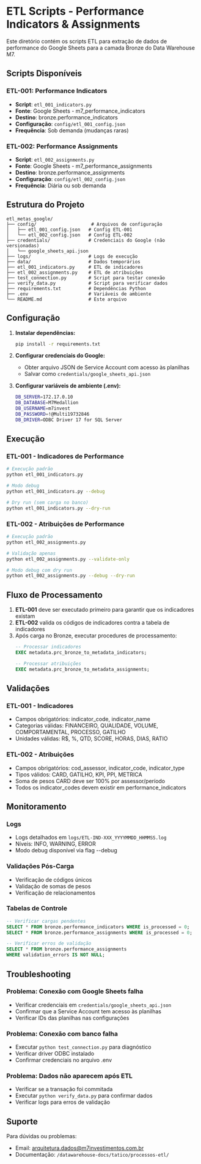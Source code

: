 # ETL Scripts - Performance Indicators & Assignments

Este diretório contém os scripts ETL para extração de dados de performance do Google Sheets para a camada Bronze do Data Warehouse M7.

## Scripts Disponíveis

### ETL-001: Performance Indicators
- **Script**: `etl_001_indicators.py`
- **Fonte**: Google Sheets - m7_performance_indicators
- **Destino**: bronze.performance_indicators
- **Configuração**: `config/etl_001_config.json`
- **Frequência**: Sob demanda (mudanças raras)

### ETL-002: Performance Assignments
- **Script**: `etl_002_assignments.py`
- **Fonte**: Google Sheets - m7_performance_assignments
- **Destino**: bronze.performance_assignments
- **Configuração**: `config/etl_002_config.json`
- **Frequência**: Diária ou sob demanda

## Estrutura do Projeto

```
etl_metas_google/
├── config/                    # Arquivos de configuração
│   ├── etl_001_config.json   # Config ETL-001
│   └── etl_002_config.json   # Config ETL-002
├── credentials/              # Credenciais do Google (não versionadas)
│   └── google_sheets_api.json
├── logs/                     # Logs de execução
├── data/                     # Dados temporários
├── etl_001_indicators.py     # ETL de indicadores
├── etl_002_assignments.py    # ETL de atribuições
├── test_connection.py        # Script para testar conexão
├── verify_data.py            # Script para verificar dados
├── requirements.txt          # Dependências Python
├── .env                      # Variáveis de ambiente
└── README.md                 # Este arquivo
```

## Configuração

1. **Instalar dependências:**
   ```bash
   pip install -r requirements.txt
   ```

2. **Configurar credenciais do Google:**
   - Obter arquivo JSON de Service Account com acesso às planilhas
   - Salvar como `credentials/google_sheets_api.json`

3. **Configurar variáveis de ambiente (.env):**
   ```bash
   DB_SERVER=172.17.0.10
   DB_DATABASE=M7Medallion
   DB_USERNAME=m7invest
   DB_PASSWORD=!@Multi19732846
   DB_DRIVER=ODBC Driver 17 for SQL Server
   ```

## Execução

### ETL-001 - Indicadores de Performance
```bash
# Execução padrão
python etl_001_indicators.py

# Modo debug
python etl_001_indicators.py --debug

# Dry run (sem carga no banco)
python etl_001_indicators.py --dry-run
```

### ETL-002 - Atribuições de Performance
```bash
# Execução padrão
python etl_002_assignments.py

# Validação apenas
python etl_002_assignments.py --validate-only

# Modo debug com dry run
python etl_002_assignments.py --debug --dry-run
```

## Fluxo de Processamento

1. **ETL-001** deve ser executado primeiro para garantir que os indicadores existam
2. **ETL-002** valida os códigos de indicadores contra a tabela de indicadores
3. Após carga no Bronze, executar procedures de processamento:
   ```sql
   -- Processar indicadores
   EXEC metadata.prc_bronze_to_metadata_indicators;
   
   -- Processar atribuições
   EXEC metadata.prc_bronze_to_metadata_assignments;
   ```

## Validações

### ETL-001 - Indicadores
- Campos obrigatórios: indicator_code, indicator_name
- Categorias válidas: FINANCEIRO, QUALIDADE, VOLUME, COMPORTAMENTAL, PROCESSO, GATILHO
- Unidades válidas: R$, %, QTD, SCORE, HORAS, DIAS, RATIO

### ETL-002 - Atribuições
- Campos obrigatórios: cod_assessor, indicator_code, indicator_type
- Tipos válidos: CARD, GATILHO, KPI, PPI, METRICA
- Soma de pesos CARD deve ser 100% por assessor/período
- Todos os indicator_codes devem existir em performance_indicators

## Monitoramento

### Logs
- Logs detalhados em `logs/ETL-IND-XXX_YYYYMMDD_HHMMSS.log`
- Níveis: INFO, WARNING, ERROR
- Modo debug disponível via flag --debug

### Validações Pós-Carga
- Verificação de códigos únicos
- Validação de somas de pesos
- Verificação de relacionamentos

### Tabelas de Controle
```sql
-- Verificar cargas pendentes
SELECT * FROM bronze.performance_indicators WHERE is_processed = 0;
SELECT * FROM bronze.performance_assignments WHERE is_processed = 0;

-- Verificar erros de validação
SELECT * FROM bronze.performance_assignments 
WHERE validation_errors IS NOT NULL;
```

## Troubleshooting

### Problema: Conexão com Google Sheets falha
- Verificar credenciais em `credentials/google_sheets_api.json`
- Confirmar que a Service Account tem acesso às planilhas
- Verificar IDs das planilhas nas configurações

### Problema: Conexão com banco falha
- Executar `python test_connection.py` para diagnóstico
- Verificar driver ODBC instalado
- Confirmar credenciais no arquivo .env

### Problema: Dados não aparecem após ETL
- Verificar se a transação foi commitada
- Executar `python verify_data.py` para confirmar dados
- Verificar logs para erros de validação

## Suporte

Para dúvidas ou problemas:
- Email: arquitetura.dados@m7investimentos.com.br
- Documentação: `/datawarehouse-docs/tatico/processos-etl/`